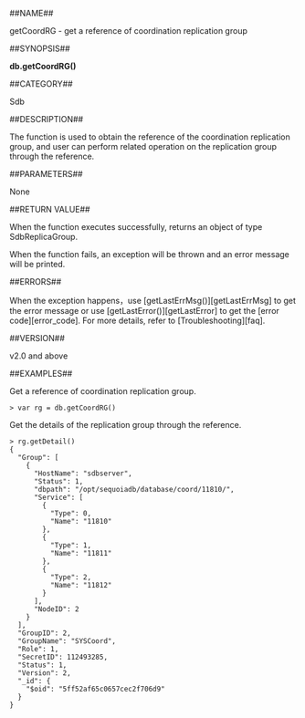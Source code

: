 ##NAME##

getCoordRG - get a reference of coordination replication group

##SYNOPSIS##

**db.getCoordRG()**

##CATEGORY##

Sdb

##DESCRIPTION##

The function is used to obtain the reference of the coordination replication group, and user can perform related operation on the replication group through the reference.

##PARAMETERS##

None

##RETURN VALUE##

When the function executes successfully, returns an object of type SdbReplicaGroup.

When the function fails, an exception will be thrown and an error message will be printed.

##ERRORS##

When the exception happens，use [getLastErrMsg()][getLastErrMsg] to get the error message or use [getLastError()][getLastError] to get the [error code][error_code]. For more details, refer to [Troubleshooting][faq].

##VERSION##

v2.0 and above

##EXAMPLES##

Get a reference of coordination replication group.

```lang-javascript
> var rg = db.getCoordRG()
```

Get the details of the replication group through the reference.

```lang-javascript
> rg.getDetail()
{
  "Group": [
    {
      "HostName": "sdbserver",
      "Status": 1,
      "dbpath": "/opt/sequoiadb/database/coord/11810/",
      "Service": [
        {
          "Type": 0,
          "Name": "11810"
        },
        {
          "Type": 1,
          "Name": "11811"
        },
        {
          "Type": 2,
          "Name": "11812"
        }
      ],
      "NodeID": 2
    }
  ],
  "GroupID": 2,
  "GroupName": "SYSCoord",
  "Role": 1,
  "SecretID": 112493285,
  "Status": 1,
  "Version": 2,
  "_id": {
    "$oid": "5ff52af65c0657cec2f706d9"
  }
}
```

[^_^]:
    links
[getLastErrMsg]:manual/Manual/Sequoiadb_Command/Global/getLastErrMsg.md
[getLastError]:manual/Manual/Sequoiadb_Command/Global/getLastError.md
[faq]:manual/FAQ/faq_sdb.md
[error_code]:manual/Manual/Sequoiadb_error_code.md